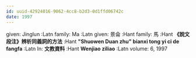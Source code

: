 ```yaml
---
id: uuid-42924016-9062-4cc8-b2d3-0d1ffd06742c
date: 1997
---
```


given: Jinglun :Latn
family: Ma :Latn
given: 景侖 :Hant
family: 馬 :Hant
**《說文段注》辨析同義詞的方法** :Hant
**"Shuowen Duan zhu" bianxi tong yi ci de fangfa** :Latn
In: 
**文教資料** :Hant
**Wenjiao ziliao** :Latn
volume: 6, 1997